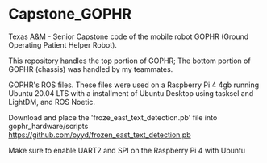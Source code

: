 # Capstone_GOPHR
Texas A&M - Senior Capstone code of the mobile robot GOPHR (Ground Operating Patient Helper Robot).

This repository handles the top portion of GOPHR; The bottom portion of GOPHR (chassis) was handled by my teammates.

GOPHR's ROS files. These files were used on a Raspberry Pi 4 4gb running Ubuntu 20.04 LTS with a installment of Ubuntu Desktop using tasksel and LightDM, and ROS Noetic.

Download and place the 'froze_east_text_detection.pb' file into gophr_hardware/scripts
https://github.com/oyyd/frozen_east_text_detection.pb

Make sure to enable UART2 and SPI on the Raspberry Pi 4 with Ubuntu
